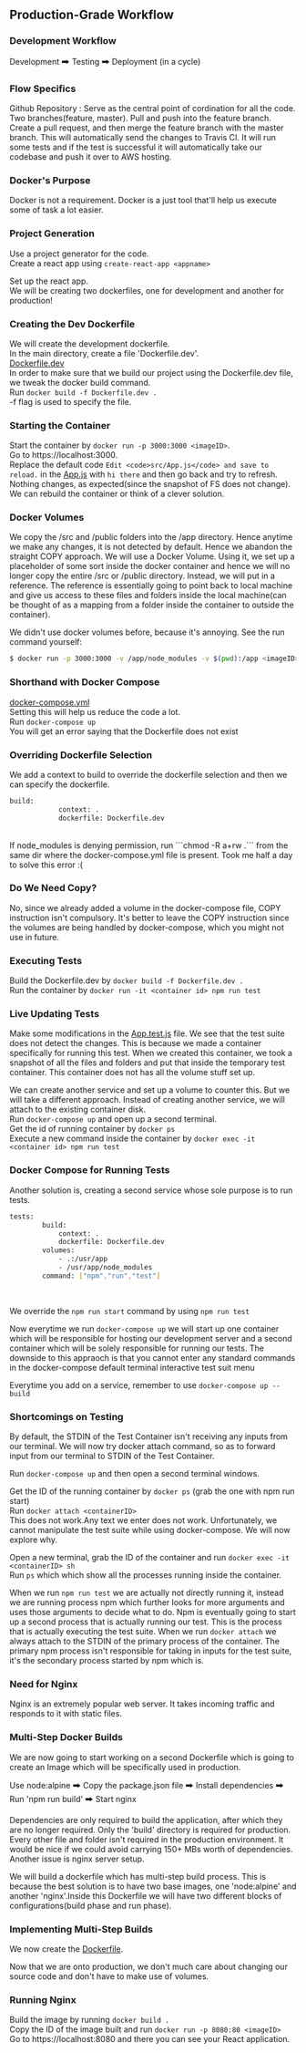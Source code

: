 ## Production-Grade Workflow

### Development Workflow
Development 🠲 Testing 🠲 Deployment (in a cycle)

### Flow Specifics
Github Repository : Serve as the central point of cordination for all the code. Two branches(feature, master). Pull and push into the feature branch. Create a pull request, and then merge the feature branch with the master branch. This will automatically send the changes to Travis CI. It will run some tests and if the test is successful it will automatically take our codebase and push it over to AWS hosting.

### Docker's Purpose
Docker is not a requirement. Docker is a just tool that'll help us execute some of task a lot easier.

### Project Generation
Use a project generator for the code. <br/>
Create a react app using ```create-react-app <appname>``` <br/>

Set up the react app. <br/>
We will be creating two dockerfiles, one for development and another for production!

### Creating the Dev Dockerfile
We will create the development dockerfile. <br/>
In the main directory, create a file 'Dockerfile.dev'. <br/>
[Dockerfile.dev](https://github.com/cry0genic/Docker/blob/main/6.%20Creating%20a%20Production-Grade%20Workflow/prod/frontend/Dockerfile.dev) <br/>
In order to make sure that we build our project using the Dockerfile.dev file, we tweak the docker build command.<br/>
Run ```docker build -f Dockerfile.dev . ``` <br/>
-f flag is used to specify the file.

### Starting the Container
Start the container by ```docker run -p 3000:3000 <imageID>```. <br/>
Go to https://localhost:3000.<br/>
Replace the default code ```Edit <code>src/App.js</code> and save to reload.``` in the [App.js](https://github.com/cry0genic/Docker/blob/main/6.%20Creating%20a%20Production-Grade%20Workflow/prod/frontend/src/App.js) with ```hi there``` and then go back and try to refresh. Nothing changes, as expected(since the snapshot of FS does not change). We can rebuild the container or think of a clever solution. 

### Docker Volumes
We copy the /src and /public folders into the /app directory. Hence anytime we make any changes, it is not detected by default. Hence we abandon the straight COPY approach. We will use a Docker Volume. Using it, we set up a placeholder of some sort inside the docker container and hence we will no longer copy the entire /src or /public directory. Instead, we will put in a reference. The reference is essentially going to point back to local machine and give us access to these files and folders inside the local machine(can be thought of as a mapping from a folder inside the container to outside the container).<br/>

We didn't use docker volumes before, because it's annoying. See the run command yourself: <br/>
```bash
$ docker run -p 3000:3000 -v /app/node_modules -v $(pwd):/app <imageID>
```

### Shorthand with Docker Compose
[docker-compose.yml](https://github.com/cry0genic/Docker/blob/main/6.%20Creating%20a%20Production-Grade%20Workflow/prod/frontend/docker-compose.yml) <br/>
Setting this will help us reduce the code a lot. <br/>
Run ```docker-compose up``` <br/>
You will get an error saying that the Dockerfile does not exist

### Overriding Dockerfile Selection
We add a context to build to override the dockerfile selection and then we can specify the dockerfile. <br/>
```bash
build:
            context: .
            dockerfile: Dockerfile.dev
```            
<br/>
If node_modules is denying permission, run  ```chmod -R a+rw .```  from the same dir where the docker-compose.yml file is present. Took me half a day to solve this error :(

### Do We Need Copy?
No, since we already added a volume in the docker-compose file, COPY instruction isn't compulsory. It's better to leave the COPY instruction since the volumes are being handled by docker-compose, which you might not use in future. 

### Executing Tests
Build the Dockerfile.dev by ```docker build -f Dockerfile.dev .``` <br/>
Run the container by ```docker run -it <container id> npm run test``` <br/>

### Live Updating Tests
Make some modifications in the [App.test.js](https://github.com/cry0genic/Docker/blob/main/6.%20Creating%20a%20Production-Grade%20Workflow/prod/frontend/src/App.test.js) file. We see that the test suite does not detect the changes. This is because we made a container specifically for running this test. When we created this container, we took a snapshot of all the files and folders and put that inside the temporary test container. This container does not has all the volume stuff set up. <br/>

We can create another service and set up a volume to counter this. But we will take a different approach. Instead of creating another service, we will attach to the existing container disk. <br/>
Run ```docker-compose up``` and open up a second terminal.<br/>
Get the id of running container by ```docker ps``` <br/>
Execute a new command inside the container by ```docker exec -it <container id> npm run test```

### Docker Compose for Running Tests
Another solution is, creating a second service whose sole purpose is to run tests.<br/>
```bash
tests:
        build:
            context: .
            dockerfile: Dockerfile.dev
        volumes: 
            - .:/usr/app
            - /usr/app/node_modules
        command: ["npm","run","test"]
``` 
<br/>

We override the ```npm run start``` command by using ```npm run test``` <br/>

Now everytime we run ```docker-compose up``` we will start up one container which will be responsible for hosting our development server and a second container which will be solely responsible for running our tests. The downside to this appraoch is that you cannot enter any standard commands in the docker-compose default terminal interactive test suit menu<br/>

Everytime you add on a service, remember to use ```docker-compose up --build```


### Shortcomings on Testing
By default, the STDIN of the Test Container isn't receiving any inputs from our terminal. We will now try docker attach command, so as to forward input from our terminal to STDIN of the Test Container. <br/>

Run ```docker-compose up``` and then open a second terminal windows. <br/>

Get the ID of the running container by ```docker ps``` (grab the one with npm run start) <br/>
Run ```docker attach <containerID> ``` <br/>
This does not work.Any text we enter does not work. Unfortunately, we cannot manipulate the test suite while using docker-compose. We will now explore why. <br/>

Open a new terminal, grab the ID of the container and run ```docker exec -it <containerID> sh``` <br/>
Run ```ps``` which which show all the processes running inside the container. <br/>

When we run ```npm run test``` we are actually not directly running it, instead we are running process npm which further looks for more arguments and uses those arguments to decide what to do. Npm is eventually going to start up a second process that is actually running our test. This is the process that is actually executing the test suite. When we run ```docker attach``` we always attach to the STDIN of the primary process of the container. The primary npm process isn't responsible for taking in inputs for the test suite, it's the secondary process started by npm which is. 

### Need for Nginx
Nginx is an extremely popular web server. It takes incoming traffic and responds to it with static files. 

### Multi-Step Docker Builds
We are now going to start working on a second Dockerfile which is going to create an Image which will be specifically used in production.<br/>

Use node:alpine 🠲 Copy the package.json file 🠲 Install dependencies 🠲 Run 'npm run build' 🠲 Start nginx <br/>

Dependencies are only required to build the application, after which they are no longer required. Only the 'build' directory is required for production. Every other file and folder isn't required in the production environment. It would be nice if we could avoid carrying 150+ MBs worth of dependencies. Another issue is nginx server setup. <br/>

We will build a dockerfile which has multi-step build process. This is because the best solution is to have two base images, one 'node:alpine' and another 'nginx'.Inside this Dockerfile we will have two different blocks of configurations(build phase and run phase).<br/>

### Implementing Multi-Step Builds
We now create the [Dockerfile](https://github.com/cry0genic/Docker/blob/main/6.%20Creating%20a%20Production-Grade%20Workflow/prod/frontend/Dockerfile).<br/>

Now that we are onto production, we don't much care about changing our source code and don't have to make use of volumes.

### Running Nginx
Build the image by running ```docker build .``` <br/>
Copy the ID of the image built and run ```docker run -p 8080:80 <imageID>``` <br/>
Go to https://localhost:8080 and there you can see your React application. <br/>






